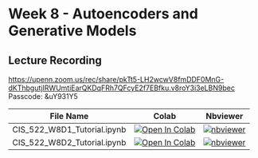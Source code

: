# Week 8 - Autoencoders and Generative Models

## Lecture Recording

https://upenn.zoom.us/rec/share/pkTt5-LH2wcwV8fmDDF0MnG-dKThbgutjIRWUmtiEarQKDqFRh7QFcyE2f7EBfku.v8roY3i3eLBN9bec Passcode: &uY931Y5


| File Name | Colab | Nbviewer |
| --- | --- | --- |
| CIS_522_W8D1_Tutorial.ipynb | [![Open In Colab](https://colab.research.google.com/assets/colab-badge.svg?style=for-the-badge)](https://colab.research.google.com/github/CIS-522/course-content/blob/main/W08_Generative_Vision/students/CIS_522_W8D1_Tutorial.ipynb) | [![nbviewer](https://img.shields.io/badge/render-nbviewer-orange.svg?style=for-the-badge)](https://nbviewer.jupyter.org/github/https://github.com/CIS-522/course-content/blob/main/W08_Generative_Vision/students/CIS_522_W8D1_Tutorial.ipynb?flush_cache=true) |
| CIS_522_W8D2_Tutorial.ipynb | [![Open In Colab](https://colab.research.google.com/assets/colab-badge.svg?style=for-the-badge)](https://colab.research.google.com/github/CIS-522/course-content/blob/main/W08_Generative_Vision/students/CIS_522_W8D2_Tutorial.ipynb) | [![nbviewer](https://img.shields.io/badge/render-nbviewer-orange.svg?style=for-the-badge)](https://nbviewer.jupyter.org/github/https://github.com/CIS-522/course-content/blob/main/W08_Generative_Vision/students/CIS_522_W8D2_Tutorial.ipynb?flush_cache=true) |